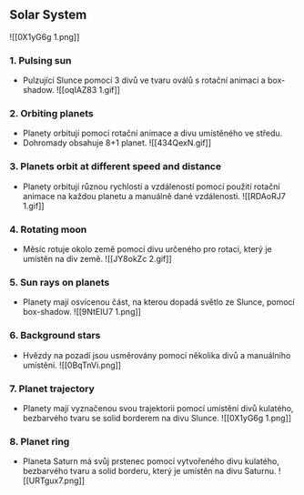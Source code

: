 ## Solar System

![[0X1yG6g 1.png]]
### 1. Pulsing sun
- Pulzující Slunce pomocí 3 divů ve tvaru oválů s rotační animací a box-shadow.
![[oqIAZ83 1.gif]]

### 2. Orbiting planets
- Planety orbitují pomocí rotační animace a divu umístěného ve středu.
- Dohromady obsahuje 8+1 planet.
![[434QexN.gif]]
### 3. Planets orbit at different speed and distance 
- Planety orbitují různou rychlostí a vzdáleností pomocí použití rotační animace na každou planetu a manuálně dané vzdálenosti.
![[RDAoRJ7 1.gif]]
### 4. Rotating moon
  - Měsíc rotuje okolo země pomocí divu určeného pro rotaci, který je umístěn na div země. 
![[JY8okZc 2.gif]]
### 5. Sun rays on planets
- Planety mají osvícenou část, na kterou dopadá světlo ze Slunce, pomocí box-shadow.
![[9NtEIU7 1.png]]

### 6. Background stars
 - Hvězdy na pozadí jsou usměrovány pomocí několika divů a manuálního umístění.
![[0BqTnVi.png]]
### 7. Planet trajectory
- Planety mají vyznačenou svou trajektorii pomocí umístění divů kulatého, bezbarvého tvaru se solid borderem na divu Slunce.
![[0X1yG6g 1.png]]

### 8. Planet ring
- Planeta Saturn má svůj prstenec pomocí vytvořeného divu kulatého, bezbarvého tvaru a solid borderu, který je umístěn na divu Saturnu.
![[URTgux7.png]]